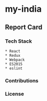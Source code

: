 # my-india

## Report Card

### Tech Stack

    * React
    * Redux
    * Webpack
    * ES2015
    * eslint
    
### Contributions


### License
